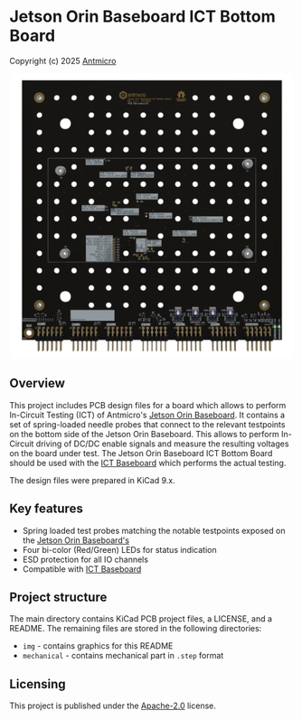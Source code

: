 # Jetson Orin Baseboard ICT Bottom Board

Copyright (c) 2025 [Antmicro](https://www.antmicro.com)

![](img/orthoT.png)

## Overview

This project includes PCB design files for a board which allows to perform In-Circuit Testing (ICT) of Antmicro's [Jetson Orin Baseboard](https://github.com/antmicro/jetson-orin-baseboard).
It contains a set of spring-loaded needle probes that connect to the relevant testpoints on the bottom side of the Jetson Orin Baseboard.
This allows to perform In-Circuit driving of DC/DC enable signals and measure the resulting voltages on the board under test. 
The Jetson Orin Baseboard ICT Bottom Board should be used with the [ICT Baseboard](https://github.com/antmicro/ict-baseboard) which performs the actual testing.  

The design files were prepared in KiCad 9.x.

## Key features

* Spring loaded test probes matching the notable testpoints exposed on the [Jetson Orin Baseboard's](https://github.com/antmicro/jetson-orin-baseboard)
* Four bi-color (Red/Green) LEDs for status indication
* ESD protection for all IO channels
* Compatible with [ICT Baseboard](https://github.com/antmicro/ict-baseboard)

## Project structure

The main directory contains KiCad PCB project files, a LICENSE, and a README. 
The remaining files are stored in the following directories:

* `img` - contains graphics for this README
* `mechanical` - contains mechanical part in `.step` format

## Licensing

This project is published under the [Apache-2.0](LICENSE) license.
